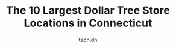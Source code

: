 ---
layout: ampstory
image: https://i0.wp.com/www.depkes.org/wp-content/uploads/2023/06/dollar-tree-0-in-connecticut-1685968502.jpeg?resize=640,853
author: techidn
featured: false
description: Discover the impressive array of Dollar Tree options in Connecticut, where you can find 10 of the largest Dollar Tree establishments in the area. From renowned classics to hidden gems, Conne
title: The 10 Largest Dollar Tree Store Locations in Connecticut
cover:
   title: The 10 Largest Dollar Tree Store Locations in Connecticut
   subtitle: Rickpate
   background: https://www.depkes.org/wp-content/uploads/2023/06/dollar-tree-0-in-connecticut-1685968502.jpeg

pages: 
 - layout: thirds
   top: <h1>#1 Dollar Tree</h1>
   bottom: "<p>A very useful store. All items are priced at $1.25. Theres a wide range of cleaning supplies, some food items, and miscellaneous stuff. Many things are ideal for one off</p>"
   background: https://www.depkes.org/wp-content/uploads/2023/06/dollar-tree-1-in-connecticut-1685968502.jpeg
   backgroundblur: true
 - layout: thirds
   top: <h1>#2 Dollar Tree</h1>
   bottom: "<p>330 Connecticut Ave Ste 7, Norwalk, CT 06854, United States</p>"
   background: https://www.depkes.org/wp-content/uploads/2023/06/dollar-tree-2-in-connecticut-1685968502.jpeg
   cta:
      link: https://www.depkes.org/blog/the-10-largest-dollar-tree-store-locations-in-connecticut/
      text: The 10 Largest Dollar Tree Store Locations in Connecticut
 - layout: thirds
   top: <h1>#3 Dollar Tree</h1>
   bottom: "<p>10 School St, East Hartford, CT 06108, United States</p>"
   background: https://www.depkes.org/wp-content/uploads/2023/06/dollar-tree-3-in-connecticut-1685968503.jpeg
   cta:
      link: https://www.depkes.org/blog/the-10-largest-dollar-tree-store-locations-in-connecticut/
      text: The 10 Largest Dollar Tree Store Locations in Connecticut
 - layout: thirds
   top: <h1>#4 Dollar Tree</h1>
   bottom: "<p>416 E Main St #3, Middletown, CT 06457, United States</p>"
   background: https://images.unsplash.com/photo-1484589065579-248aad0d8b13?ixlib=rb-4.0.3&ixid=MnwxMjA3fDB8MHxwaG90by1wYWdlfHx8fGVufDB8fHx8&auto=format&fit=crop&w=640&h=853&q=80
   cta:
      link: https://www.depkes.org/blog/the-10-largest-dollar-tree-store-locations-in-connecticut/
      text: The 10 Largest Dollar Tree Store Locations in Connecticut
 - layout: thirds
   top: <h1>#5 Dollar Tree</h1>
   bottom: "<p>869 W Main St, Branford, CT 06405, United States</p>"
   background: https://images.unsplash.com/photo-1527066579998-dbbae57f45ce?ixlib=rb-4.0.3&ixid=MnwxMjA3fDB8MHxwaG90by1wYWdlfHx8fGVufDB8fHx8&auto=format&fit=crop&w=640&h=853&q=80
   cta:
      link: https://www.depkes.org/blog/the-10-largest-dollar-tree-store-locations-in-connecticut/
      text: The 10 Largest Dollar Tree Store Locations in Connecticut
 - layout: thirds
   top: <h1>#6 Dollar Tree</h1>
   bottom: "<p>882 S Main St, Cheshire, CT 06410, United States</p>"
   background: https://images.unsplash.com/photo-1540457036297-448b6b99e91c?ixlib=rb-4.0.3&ixid=MnwxMjA3fDB8MHxwaG90by1wYWdlfHx8fGVufDB8fHx8&auto=format&fit=crop&w=640&h=853&q=80
   cta:
      link: https://www.depkes.org/blog/the-10-largest-dollar-tree-store-locations-in-connecticut/
      text: The 10 Largest Dollar Tree Store Locations in Connecticut
 - layout: thirds
   top: <h1>#7 Dollar Tree</h1>
   bottom: "<p>136 Elm St, Enfield, CT 06082, United States</p>"
   background: https://images.unsplash.com/photo-1489648022186-8f49310909a0?ixlib=rb-4.0.3&ixid=MnwxMjA3fDB8MHxwaG90by1wYWdlfHx8fGVufDB8fHx8&auto=format&fit=crop&w=640&h=853&q=80
   cta:
      link: https://www.depkes.org/blog/the-10-largest-dollar-tree-store-locations-in-connecticut/
      text: The 10 Largest Dollar Tree Store Locations in Connecticut
 - layout: thirds
   middle: Continue reading...
   background: https://images.unsplash.com/photo-1564951434112-64d74cc2a2d7?ixlib=rb-4.0.3&ixid=MnwxMjA3fDB8MHxwaG90by1wYWdlfHx8fGVufDB8fHx8&auto=format&fit=crop&w=640&h=853&q=80
   cta:
      link: https://www.depkes.org/blog/the-10-largest-dollar-tree-store-locations-in-connecticut/
      text: The 10 Largest Dollar Tree Store Locations in Connecticut
      
---